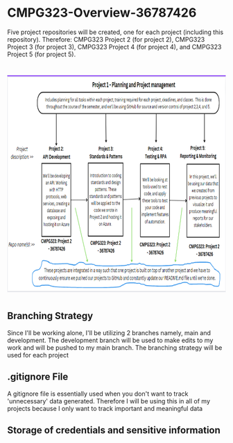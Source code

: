 # CMPG323-Overview-36787426
Five project repositories will be created, one for each project (including this repository). Therefore:
CMPG323 Project 2 (for project 2), CMPG323 Project 3 (for project 3), CMPG323 Project 4 (for project 4), and CMPG323 Project 5 (for project 5).

#
<img src="https://github.com/RefilweMM/CMPG323-Overview-36787426/blob/main/README%20diagram.png" width="600" height="500" alt="Flowers in Chania">

#

## Branching Strategy

Since I'll be working alone, I'll be utilizing 2 branches namely, main and development. The development branch will be used to make edits to my work and will be pushed to my main branch. The branching strategy will be used for each project

## .gitignore File

A gitignore file is essentially used when you don't want to track 'unnecessary' data generated. Therefore I will be using this in all of my projects because I only want to track important and meaningful data


## Storage of credentials and sensitive information




